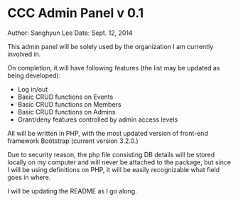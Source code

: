 CCC Admin Panel v 0.1
===

Author: Sanghyun Lee
Date: Sept. 12, 2014

This admin panel will be solely used by the organization I am currently involved in.

On completion, it will have following features (the list may be updated as being developed):

 - Log in/out 
 - Basic CRUD functions on Events
 - Basic CRUD functions on Members
 - Basic CRUD functions on Admins
 - Grant/deny features controlled by admin access levels
 
All will be written in PHP, with the most updated version of front-end framework Bootstrap (current version 3.2.0.)

Due to security reason, the php file consisting DB details will be stored locally on my computer and will never be attached to the package, but since I will be using definitions on PHP, it will be easily recognizable what field goes in where.

I will be updating the README as I go along.
